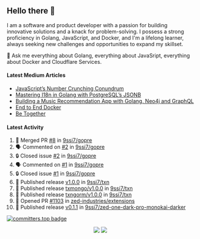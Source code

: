 ## Hello there 👋

I am a software and product developer with a passion for building innovative solutions and a knack for problem-solving. I possess a strong proficiency in Golang, JavaScript, and Docker, and I'm a lifelong learner, always seeking new challenges and opportunities to expand my skillset.

💬 Ask me everything about Golang, everything about JavaSript, everything about Docker and Cloudflare Services.

#### Latest Medium Articles

<!-- ARTICLES:START -->
- [JavaScript’s Number Crunching Conundrum](https://9ssi7.medium.com/javascripts-number-crunching-conundrum-c8ad0c546738?source=rss-ced864c5b828------2)
- [Mastering I18n in Golang with PostgreSQL’s JSONB](https://9ssi7.medium.com/mastering-i18n-in-golang-with-postgresqls-jsonb-2631ad50376a?source=rss-ced864c5b828------2)
- [Building a Music Recommendation App with Golang, Neo4j and GraphQL](https://9ssi7.medium.com/building-a-music-recommendation-app-with-golang-neo4j-and-graphql-697f842ea688?source=rss-ced864c5b828------2)
- [End to End Docker](https://9ssi7.medium.com/end-to-end-docker-1d16d5a55424?source=rss-ced864c5b828------2)
- [Be Together](https://9ssi7.medium.com/be-together-3b8f5a3c7ed9?source=rss-ced864c5b828------2)
<!-- ARTICLES:END -->

#### Latest Activity

<!--START_SECTION:activity-->
1. 🎉 Merged PR [#8](https://github.com/9ssi7/gopre/pull/8) in [9ssi7/gopre](https://github.com/9ssi7/gopre)
2. 🗣 Commented on [#2](https://github.com/9ssi7/gopre/issues/2#issuecomment-2241290476) in [9ssi7/gopre](https://github.com/9ssi7/gopre)
3. 🔒 Closed issue [#2](https://github.com/9ssi7/gopre/issues/2) in [9ssi7/gopre](https://github.com/9ssi7/gopre)
4. 🗣 Commented on [#1](https://github.com/9ssi7/gopre/issues/1#issuecomment-2241290460) in [9ssi7/gopre](https://github.com/9ssi7/gopre)
5. 🔒 Closed issue [#1](https://github.com/9ssi7/gopre/issues/1) in [9ssi7/gopre](https://github.com/9ssi7/gopre)
6. 🚀 Published release [v1.0.0](https://github.com/9ssi7/txn/releases/tag/v1.0.0) in [9ssi7/txn](https://github.com/9ssi7/txn)
7. 🚀 Published release [txmongo/v1.0.0](https://github.com/9ssi7/txn/releases/tag/txmongo/v1.0.0) in [9ssi7/txn](https://github.com/9ssi7/txn)
8. 🚀 Published release [txngorm/v1.0.0](https://github.com/9ssi7/txn/releases/tag/txngorm/v1.0.0) in [9ssi7/txn](https://github.com/9ssi7/txn)
9. 💪 Opened PR [#1103](https://github.com/zed-industries/extensions/pull/1103) in [zed-industries/extensions](https://github.com/zed-industries/extensions)
10. 🚀 Published release [v0.1.1](https://github.com/9ssi7/zed-one-dark-pro-monokai-darker/releases/tag/v0.1.1) in [9ssi7/zed-one-dark-pro-monokai-darker](https://github.com/9ssi7/zed-one-dark-pro-monokai-darker)
<!--END_SECTION:activity-->

[![committers.top badge](https://user-badge.committers.top/turkey_private/9ssi7.svg)](https://user-badge.committers.top/turkey_private/9ssi7)

<p align="center">
  <picture>
  <source
    srcset="https://github-readme-stats.vercel.app/api?username=9ssi7&show_icons=true&theme=dark&hide_border=true&border_radius=10"
    media="(prefers-color-scheme: dark)"
  />
  <source
    srcset="https://github-readme-stats.vercel.app/api?username=9ssi7&show_icons=true&hide_border=true&border_radius=10"
    media="(prefers-color-scheme: light), (prefers-color-scheme: no-preference)"
  />
  <img src="https://github-readme-stats.vercel.app/api?username=9ssi7&show_icons=true&hide_border=true&border_radius=10" />
</picture>

<picture>
  <source
    srcset="https://github-readme-streak-stats.herokuapp.com?user=9ssi7&theme=dark&hide_border=true&border_radius=10"
    media="(prefers-color-scheme: dark)"
  />
  <source
    srcset="https://github-readme-streak-stats.herokuapp.com?user=9ssi7&hide_border=true&border_radius=10"
    media="(prefers-color-scheme: light), (prefers-color-scheme: no-preference)"
  />
  <img src="https://github-readme-streak-stats.herokuapp.com?user=9ssi7&hide_border=true&border_radius=10" />
</picture>
</p>
